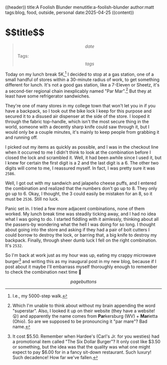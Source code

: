 ((header))
title:A Foolish Blunder
menutitle:a-foolish-blunder
author:matt
tags:blog, food, outside, personal
date:2025-04-25
((content))
<h1 id="pagetitle">$$title$$</h1>

>$$date$$
>
>Tags: $$tags$$

Today on my lunch break 5K,[^5k] I decided to stop at a gas station, one of a small handful of stores within a 30-minute radius of work, to get something different for lunch. It's not a good gas station, like a 7-Eleven or Sheetz, it's a second-tier regional chain inexplicably named "Par Mar".[^hms] But they at least have some refrigerator sandwiches.

They're one of many stores in my college town that won't let you in if you have a backpack, so I took out the bike lock I keep for this purpose and secured it to a disused air dispenser at the side of the store. I looped it through the fabric top-handle, which isn't the most secure thing in the world, someone with a decently sharp knife could saw through it, but I would only be a couple minutes, it's mainly to keep people from grabbing it and running off.

I picked out my items as quickly as possible, and I was in the checkout line when it occurred to me I didn't think to look at the combination before I closed the lock and scrambled it. Well, it had been awhile since I used it, but I knew for certain the first digit is a 2 and the last digit is a 6. The other two digits will come to me, I reassured myself. In fact, I was pretty sure it was ``2586``.

Well, I got out with my sandwich and jalapeño cheese puffs, and I entered the combination and realized that the numbers don't go up to 8. They only go up to 6. Okay, I thought, the 3 could easily be mistaken for an 8, so it must be ``2536``. Still no luck.

Panic set in. I tried a few more adjacent combinations, none of them worked. My lunch break time was steadily ticking away, and I had no idea what I was going to do. I started fiddling with it aimlessly, thinking about all the passers-by wondering what the hell I was doing for so long. I thought about going into the store and asking if they had a pair of bolt cutters I could borrow to destroy the lock, or barring that, a big knife to destroy my backpack. Finally, through sheer dumb luck I fell on the right combination. It's ``2532``.

So I'm back at work just as my hour was up, eating my crappy microwave burger[^burger] and writing this as my inaugural post in my new blog, because if I post about it maybe I'll embarrass myself thoroughly enough to remember to check the combination next time 🦝

$$pagebuttons$$


[^5k]: I.e., my 5000-step walk.

[^hms]: Which I'm unable to think about without my brain appending the word "superstar". Also, I looked it up on their website (they have a website! 😮) and apparently the name comes from **Par**kersburg (WV) + **Mar**ietta (Ohio). So are we supposed to be pronouncing it "par mare"? Bad name.

[^burger]: It cost $5.50. Remember when Hardee's (Carl's Jr. for you westies) had a promotional item called "The Six Dollar Burger"? It only cost like $3.50 or something, but the idea was that the quality was what one might expect to pay $6.00 for in a fancy sit-down restaurant. Such luxury! Such decadence! How far we've fallen.
